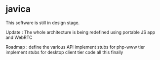 # javica
This software is still in design stage. 

Update : The whole architecture is being redefined using portable JS app and WebRTC



Roadmap : define the various API
          implement stubs for php-www tier
          implement stubs for desktop client tier
          code all this finally
          
          
